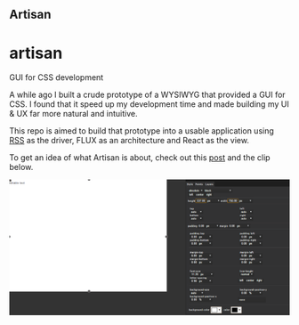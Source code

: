## Artisan
# artisan
GUI for CSS development

A while ago I built a crude prototype of a WYSIWYG that provided a GUI for CSS. I found that it speed up my development time and made building my UI & UX far more natural and intuitive.

This repo is aimed to build that prototype into a usable application using <a href="https://github.com/sebjwallace/RSS" target="_blank">RSS</a> as the driver, FLUX as an architecture and React as the view.

To get an idea of what Artisan is about, check out this <a href="http://sebjwallace.com/blog/artisan-building-a-wysiwyg-css-editor/" target="_blank">post</a> and the clip below.

![preview](https://raw.githubusercontent.com/sebjwallace/artisan/master/demo1.gif)
